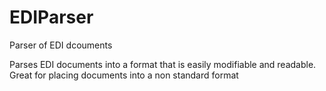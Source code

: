 # EDIParser
Parser of EDI dcouments

Parses EDI documents into a format that is easily modifiable and readable. Great for placing documents into a non standard format
